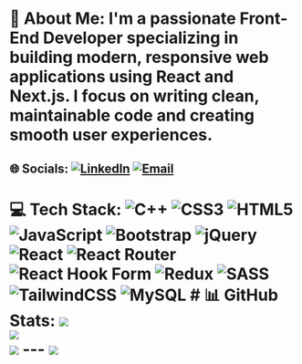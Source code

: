 # 💫 About Me: I'm a passionate Front-End Developer specializing in building modern, responsive web applications using React and Next.js. I focus on writing clean, maintainable code and creating smooth user experiences. 
## 🌐 Socials: [![LinkedIn](https://img.shields.io/badge/LinkedIn-%230077B5.svg?logo=linkedin&logoColor=white)](https://www.linkedin.com/in/eman-atiya-6245b0294/) [![Email](https://img.shields.io/badge/Email-D14836?logo=gmail&logoColor=white)](mailto:emanatiya87@gmail.com)
 # 💻 Tech Stack: ![C++](https://img.shields.io/badge/c++-%2300599C.svg?style=for-the-badge&logo=c%2B%2B&logoColor=white) ![CSS3](https://img.shields.io/badge/css3-%231572B6.svg?style=for-the-badge&logo=css3&logoColor=white) ![HTML5](https://img.shields.io/badge/html5-%23E34F26.svg?style=for-the-badge&logo=html5&logoColor=white) ![JavaScript](https://img.shields.io/badge/javascript-%23323330.svg?style=for-the-badge&logo=javascript&logoColor=%23F7DF1E) ![Bootstrap](https://img.shields.io/badge/bootstrap-%238511FA.svg?style=for-the-badge&logo=bootstrap&logoColor=white) ![jQuery](https://img.shields.io/badge/jquery-%230769AD.svg?style=for-the-badge&logo=jquery&logoColor=white) ![React](https://img.shields.io/badge/react-%2320232a.svg?style=for-the-badge&logo=react&logoColor=%2361DAFB) ![React Router](https://img.shields.io/badge/React_Router-CA4245?style=for-the-badge&logo=react-router&logoColor=white) ![React Hook Form](https://img.shields.io/badge/React%20Hook%20Form-%23EC5990.svg?style=for-the-badge&logo=reacthookform&logoColor=white) ![Redux](https://img.shields.io/badge/redux-%23593d88.svg?style=for-the-badge&logo=redux&logoColor=white) ![SASS](https://img.shields.io/badge/SASS-hotpink.svg?style=for-the-badge&logo=SASS&logoColor=white) ![TailwindCSS](https://img.shields.io/badge/tailwindcss-%2338B2AC.svg?style=for-the-badge&logo=tailwind-css&logoColor=white) ![MySQL](https://img.shields.io/badge/mysql-4479A1.svg?style=for-the-badge&logo=mysql&logoColor=white) # 📊 GitHub Stats: ![](https://github-readme-stats.vercel.app/api?username=emanatiya87&theme=dark&hide_border=false&include_all_commits=false&count_private=false)<br/> ![](https://nirzak-streak-stats.vercel.app/?user=emanatiya87&theme=dark&hide_border=false)<br/> ![](https://github-readme-stats.vercel.app/api/top-langs/?username=emanatiya87&theme=dark&hide_border=false&include_all_commits=false&count_private=false&layout=compact) --- [![](https://visitcount.itsvg.in/api?id=emanatiya87&icon=0&color=0)](https://visitcount.itsvg.in) <!-- Proudly created with GPRM ( https://gprm.itsvg.in ) -->
